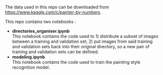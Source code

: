 The data used in this repo can be downloaded from https://www.kaggle.com/c/painter-by-numbers.

This repo contains two notebooks :
- **directories_organiser.ipynb**<br>This notebook contains the code used to 1) distribute a subset of images between a training and validation set; 2) put images from said training and validation sets back into their original directory, so a new pair of training and validation sets can be defined.<br>
- **modeling.ipynb**<br>This notebook contains the code used to train the painting style recognition model.
